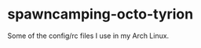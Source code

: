 spawncamping-octo-tyrion
========================

Some of the config/rc files I use in my Arch Linux.
